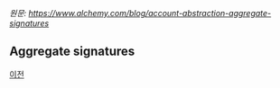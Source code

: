 *원문: https://www.alchemy.com/blog/account-abstraction-aggregate-signatures*

## Aggregate signatures

[이전](./3.md)